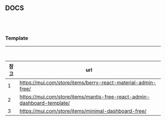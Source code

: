 ## DOCS

<br>
<br>

### Template

---

<br>

| 참고 | url                                                                     |
| ---- | ----------------------------------------------------------------------- |
| 1    | https://mui.com/store/items/berry-react-material-admin-free/            |
| 2    | https://mui.com/store/items/mantis-free-react-admin-dashboard-template/ |
| 3    | https://mui.com/store/items/minimal-dashboard-free/                     |
